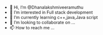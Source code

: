 - 👋 Hi, I’m @Dhanalakshmiveeramuthu
- 👀 I’m interested in Full stack development
- 🌱 I’m currently learning c++,java,Java script
- 💞️ I’m looking to collaborate on ...
- 📫 How to reach me ...

<!---
Dhanalakshmiveeramuthu/Dhanalakshmiveeramuthu is a ✨ special ✨ repository because its `README.md` (this file) appears on your GitHub profile.
You can click the Preview link to take a look at your changes.
--->
